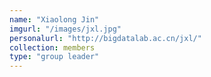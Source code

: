```yaml
---
name: "Xiaolong Jin"
imgurl: "/images/jxl.jpg"
personalurl: "http://bigdatalab.ac.cn/jxl/"
collection: members
type: "group leader"
---
```

